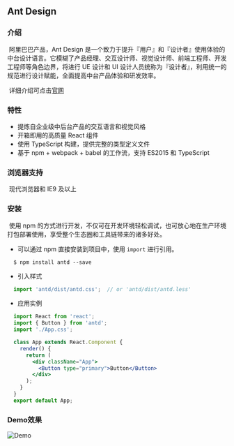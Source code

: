 ## Ant Design

### 介绍

​	阿里巴巴产品，Ant Design 是一个致力于提升『用户』和『设计者』使用体验的中台设计语言。它模糊了产品经理、交互设计师、视觉设计师、前端工程师、开发工程师等角色边界，将进行 UE 设计和 UI 设计人员统称为『设计者』，利用统一的规范进行设计赋能，全面提高中台产品体验和研发效率。

​	详细介绍可点击[官网](https://ant.design/index-cn)

### 特性

+ 提炼自企业级中后台产品的交互语言和视觉风格
+ 开箱即用的高质量 React 组件
+ 使用 TypeScript 构建，提供完整的类型定义文件
+ 基于 npm + webpack + babel 的工作流，支持 ES2015 和 TypeScript

### 浏览器支持

​	现代浏览器和 IE9 及以上

### 安装

​	使用 npm 的方式进行开发，不仅可在开发环境轻松调试，也可放心地在生产环境打包部署使用，享受整个生态圈和工具链带来的诸多好处。

- 可以通过 npm 直接安装到项目中，使用 `import` 进行引用。

```
  $ npm install antd --save
```

- 引入样式

```javascript
  import 'antd/dist/antd.css';  // or 'antd/dist/antd.less'
```

- 应用实例

```jsx
  import React from 'react';
  import { Button } from 'antd';
  import './App.css';

  class App extends React.Component {
    render() {
      return (
        <div className="App">
          <Button type="primary">Button</Button>
        </div>
      );
    }
  }
  export default App;
```

### Demo效果

![Demo](https://github.com/ecidi/coding-specification/blob/master/images/antd/ant_design.png)